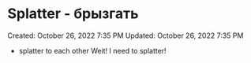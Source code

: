 # Splatter - брызгать

Created: October 26, 2022 7:35 PM
Updated: October 26, 2022 7:35 PM

- splatter to each other Weit! I need to splatter!